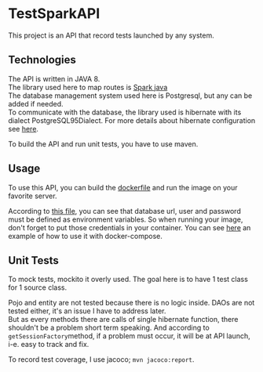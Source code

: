# TestSparkAPI
This project is an API that record tests launched by any system.


Technologies
-
The API is written in JAVA 8.\
The library used here to map routes is [Spark java](http://sparkjava.com/)\
The database management system used here is Postgresql, but any can be added if needed.\
To communicate with the database, the library used is hibernate with its dialect PostgreSQL95Dialect.
For more details about hibernate configuration see [here](src/main/resources/hibernate.cfg.xml).

To build the API and run unit tests, you have to use maven.

Usage
-
To use this API, you can build the [dockerfile](Dockerfile) and run the image on your favorite server.

According to [this file](src/main/java/dao/SimpleDAO.java), you can see that database url, user and password must be 
defined as environment variables. So when running your image, don't forget to put those credentials in your container.
You can see [here](docker-compose.yaml) an example of how to use it with docker-compose.




Unit Tests
-
To mock tests, mockito it overly used.
The goal here is to have 1 test class for 1 source class.

Pojo and entity are not tested because there is no logic inside.
DAOs are not tested either, it's an issue I have to address later.\
But as every methods there are calls of single hibernate function, there shouldn't be a problem short term speaking.
And according to `getSessionFactory`method, if a problem must occur, it will be at API launch, i-e. easy to track and
fix.

To record test coverage, I use jacoco; `mvn jacoco:report`.


